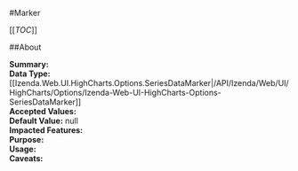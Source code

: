 #Marker

[[_TOC_]]

##About

**Summary:**   
**Data Type:** [[Izenda.Web.UI.HighCharts.Options.SeriesDataMarker|/API/Izenda/Web/UI/HighCharts/Options/Izenda-Web-UI-HighCharts-Options-SeriesDataMarker]]  
**Accepted Values:**   
**Default Value:** null  
**Impacted Features:**   
**Purpose:**   
**Usage:**   
**Caveats:**   

